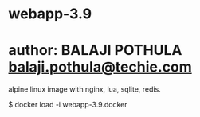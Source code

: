 # webapp-3.9
# author: BALAJI POTHULA <balaji.pothula@techie.com>

alpine linux image with nginx, lua, sqlite, redis.

$ docker load -i webapp-3.9.docker
